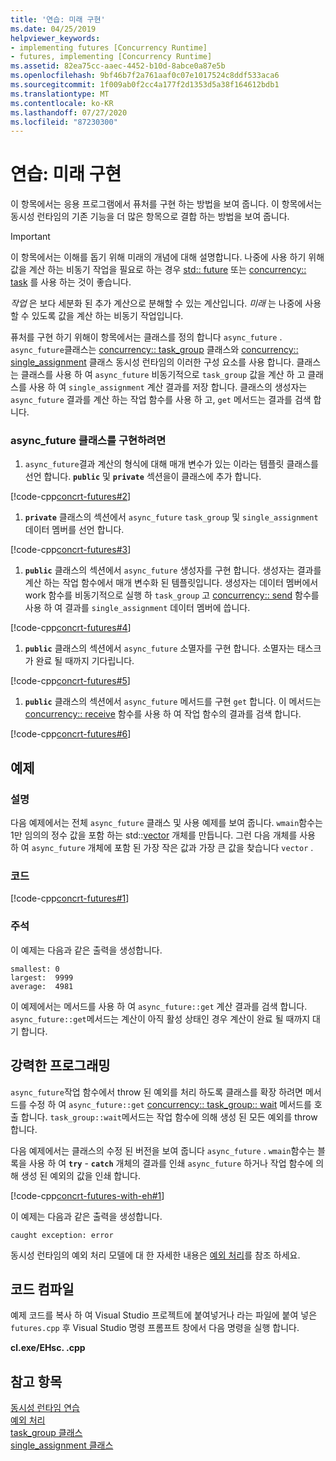 ```yaml
---
title: '연습: 미래 구현'
ms.date: 04/25/2019
helpviewer_keywords:
- implementing futures [Concurrency Runtime]
- futures, implementing [Concurrency Runtime]
ms.assetid: 82ea75cc-aaec-4452-b10d-8abce0a87e5b
ms.openlocfilehash: 9bf46b7f2a761aaf0c07e1017524c8ddf533aca6
ms.sourcegitcommit: 1f009ab0f2cc4a177f2d1353d5a38f164612bdb1
ms.translationtype: MT
ms.contentlocale: ko-KR
ms.lasthandoff: 07/27/2020
ms.locfileid: "87230300"
---
```

# <a name="walkthrough-implementing-futures"></a>연습: 미래 구현

이 항목에서는 응용 프로그램에서 퓨처를 구현 하는 방법을 보여 줍니다. 이 항목에서는 동시성 런타임의 기존 기능을 더 많은 항목으로 결합 하는 방법을 보여 줍니다.

> [!IMPORTANT]
> 이 항목에서는 이해를 돕기 위해 미래의 개념에 대해 설명합니다. 나중에 사용 하기 위해 값을 계산 하는 비동기 작업을 필요로 하는 경우 [std:: future](../../standard-library/future-class.md) 또는 [concurrency:: task](../../parallel/concrt/reference/task-class.md) 를 사용 하는 것이 좋습니다.

*작업* 은 보다 세분화 된 추가 계산으로 분해할 수 있는 계산입니다. *미래* 는 나중에 사용할 수 있도록 값을 계산 하는 비동기 작업입니다.

퓨처를 구현 하기 위해이 항목에서는 클래스를 정의 합니다 `async_future` . `async_future`클래스는 [concurrency:: task_group](reference/task-group-class.md) 클래스와 [concurrency:: single_assignment](../../parallel/concrt/reference/single-assignment-class.md) 클래스 동시성 런타임의 이러한 구성 요소를 사용 합니다. 클래스는 클래스를 사용 하 여 `async_future` 비동기적으로 `task_group` 값을 계산 하 고 클래스를 사용 하 여 `single_assignment` 계산 결과를 저장 합니다. 클래스의 생성자는 `async_future` 결과를 계산 하는 작업 함수를 사용 하 고, `get` 메서드는 결과를 검색 합니다.

### <a name="to-implement-the-async_future-class"></a>async_future 클래스를 구현하려면

1. `async_future`결과 계산의 형식에 대해 매개 변수가 있는 이라는 템플릿 클래스를 선언 합니다. **`public`** 및 **`private`** 섹션을이 클래스에 추가 합니다.

[!code-cpp[concrt-futures#2](../../parallel/concrt/codesnippet/cpp/walkthrough-implementing-futures_1.cpp)]

1. **`private`** 클래스의 섹션에서 `async_future` `task_group` 및 `single_assignment` 데이터 멤버를 선언 합니다.

[!code-cpp[concrt-futures#3](../../parallel/concrt/codesnippet/cpp/walkthrough-implementing-futures_2.cpp)]

1. **`public`** 클래스의 섹션에서 `async_future` 생성자를 구현 합니다. 생성자는 결과를 계산 하는 작업 함수에서 매개 변수화 된 템플릿입니다. 생성자는 데이터 멤버에서 work 함수를 비동기적으로 실행 하 `task_group` 고 [concurrency:: send](reference/concurrency-namespace-functions.md#send) 함수를 사용 하 여 결과를 `single_assignment` 데이터 멤버에 씁니다.

[!code-cpp[concrt-futures#4](../../parallel/concrt/codesnippet/cpp/walkthrough-implementing-futures_3.cpp)]

1. **`public`** 클래스의 섹션에서 `async_future` 소멸자를 구현 합니다. 소멸자는 태스크가 완료 될 때까지 기다립니다.

[!code-cpp[concrt-futures#5](../../parallel/concrt/codesnippet/cpp/walkthrough-implementing-futures_4.cpp)]

1. **`public`** 클래스의 섹션에서 `async_future` 메서드를 구현 `get` 합니다. 이 메서드는 [concurrency:: receive](reference/concurrency-namespace-functions.md#receive) 함수를 사용 하 여 작업 함수의 결과를 검색 합니다.

[!code-cpp[concrt-futures#6](../../parallel/concrt/codesnippet/cpp/walkthrough-implementing-futures_5.cpp)]

## <a name="example"></a>예제

### <a name="description"></a>설명

다음 예제에서는 전체 `async_future` 클래스 및 사용 예제를 보여 줍니다. `wmain`함수는 1만 임의의 정수 값을 포함 하는 std::[vector](../../standard-library/vector-class.md) 개체를 만듭니다. 그런 다음 개체를 사용 하 여 `async_future` 개체에 포함 된 가장 작은 값과 가장 큰 값을 찾습니다 `vector` .

### <a name="code"></a>코드

[!code-cpp[concrt-futures#1](../../parallel/concrt/codesnippet/cpp/walkthrough-implementing-futures_6.cpp)]

### <a name="comments"></a>주석

이 예제는 다음과 같은 출력을 생성합니다.

```Output
smallest: 0
largest:  9999
average:  4981
```

이 예제에서는 메서드를 사용 하 여 `async_future::get` 계산 결과를 검색 합니다. `async_future::get`메서드는 계산이 아직 활성 상태인 경우 계산이 완료 될 때까지 대기 합니다.

## <a name="robust-programming"></a>강력한 프로그래밍

`async_future`작업 함수에서 throw 된 예외를 처리 하도록 클래스를 확장 하려면 메서드를 수정 하 여 `async_future::get` [concurrency:: task_group:: wait](reference/task-group-class.md#wait) 메서드를 호출 합니다. `task_group::wait`메서드는 작업 함수에 의해 생성 된 모든 예외를 throw 합니다.

다음 예제에서는 클래스의 수정 된 버전을 보여 줍니다 `async_future` . `wmain`함수는 블록을 사용 하 여 **`try`** - **`catch`** 개체의 결과를 인쇄 `async_future` 하거나 작업 함수에 의해 생성 된 예외의 값을 인쇄 합니다.

[!code-cpp[concrt-futures-with-eh#1](../../parallel/concrt/codesnippet/cpp/walkthrough-implementing-futures_7.cpp)]

이 예제는 다음과 같은 출력을 생성합니다.

```Output
caught exception: error
```

동시성 런타임의 예외 처리 모델에 대 한 자세한 내용은 [예외 처리](../../parallel/concrt/exception-handling-in-the-concurrency-runtime.md)를 참조 하세요.

## <a name="compiling-the-code"></a>코드 컴파일

예제 코드를 복사 하 여 Visual Studio 프로젝트에 붙여넣거나 라는 파일에 붙여 넣은 `futures.cpp` 후 Visual Studio 명령 프롬프트 창에서 다음 명령을 실행 합니다.

**cl.exe/EHsc. .cpp**

## <a name="see-also"></a>참고 항목

[동시성 런타임 연습](../../parallel/concrt/concurrency-runtime-walkthroughs.md)<br/>
[예외 처리](../../parallel/concrt/exception-handling-in-the-concurrency-runtime.md)<br/>
[task_group 클래스](reference/task-group-class.md)<br/>
[single_assignment 클래스](../../parallel/concrt/reference/single-assignment-class.md)
